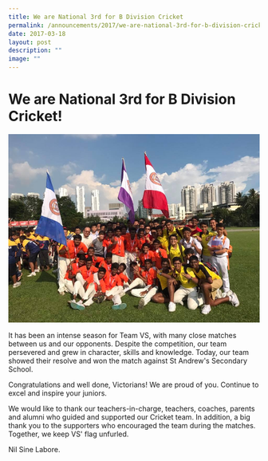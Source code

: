 ```yaml
---
title: We are National 3rd for B Division Cricket
permalink: /announcements/2017/we-are-national-3rd-for-b-division-cricket/
date: 2017-03-18
layout: post
description: ""
image: ""
---
```

# **We are National 3rd for B Division Cricket!**

![](/images/Cricket-7.jpg)

It has been an intense season for Team VS, with many close matches between us and our opponents. Despite the competition, our team persevered and grew in character, skills and knowledge. Today, our team showed their resolve and won the match against St Andrew's Secondary School.

Congratulations and well done, Victorians! We are proud of you. Continue to excel and inspire your juniors.

We would like to thank our teachers-in-charge, teachers, coaches, parents and alumni who guided and supported our Cricket team. In addition, a big thank you to the supporters who encouraged the team during the matches. Together, we keep VS' flag unfurled.

Nil Sine Labore.